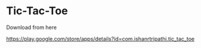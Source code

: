 # Tic-Tac-Toe
Download from here

https://play.google.com/store/apps/details?id=com.ishanrtripathi.tic_tac_toe
